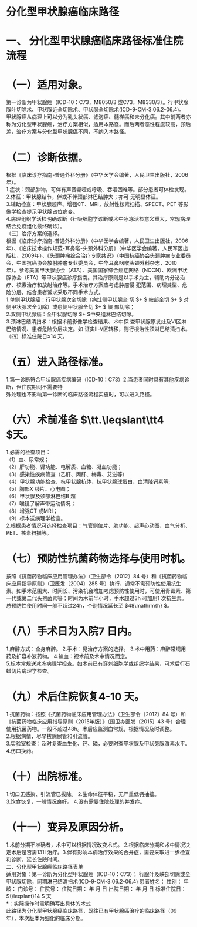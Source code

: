 # 分化型甲状腺癌临床路径  
# 一、 分化型甲状腺癌临床路径标准住院流程  
# （一）适用对象。  
第一诊断为甲状腺癌（ICD-10：C73，M8050/3 或C73，M8330/3）。行甲状腺腺叶切除术、甲状腺近全切除术、甲状腺全切除术(ICD-9-CM-3:06.2-06.4)。  
甲状腺癌从病理上可以分为乳头状癌、滤泡癌、髓样癌和未分化癌。其中前两者亦称为分化型甲状腺癌，治疗方案相似，适用本路径。而后两者恶性程度较高，预后差，治疗方案与分化型甲状腺癌不同，不纳入本路径。  
#     （二）诊断依据。  
根据《临床诊疗指南-普通外科分册》（中华医学会编著，人民卫生出版社，2006 年）。  
1.症状：颈部肿物，可伴有声音嘶哑或呼吸、吞咽困难等。部分患者可体检发现。  
2.体征：甲状腺结节，伴或不伴颈部淋巴结肿大；亦可 无明显体征。  
3.辅助检查：甲状腺超声、增强CT、MRI，放射性核素扫描、SPECT、PET 等影像学检查提示甲状腺占位病变。  
4.病理组织学活检明确诊断（针吸细胞学诊断或术中冰冻活检意义重大，常规病理结合免疫组化最终确诊）。  
（三）治疗方案的选择。  
根据《临床诊疗指南-普通外科分册》（中华医学会编著，人民卫生出版社，2006 年）、《临床技术操作规范-耳鼻喉-头颈外科分册》（中华医学会编著，人民军医出版社，2009年）、《头颈肿瘤综合治疗专家共识》（中国抗癌协会头颈肿瘤专业委员会，中国抗癌协会放射肿瘤专业委员会，中华耳鼻咽喉头颈外科杂志，2010 年）。参考美国甲状腺协会（ATA）、美国国家综合癌症网络（NCCN）、欧洲甲状腺协会（ETA）等甲状腺癌诊疗指南。其治疗原则是以手术为主，辅助内分泌治疗、核素治疗和放射治疗等。手术治疗方案应考虑肿瘤侵 犯范围、病理类型、危险分层，结合患者诉求采取不同手术方式。  
1.单侧甲状腺癌：行甲状腺次全切除（病灶侧甲状腺全 切 $+ $ 峡部全切 $+ $ 对侧甲状腺次全切除）或患侧甲状腺全切 $+ $ 峡 部切除；  
2.双侧甲状腺癌：全甲状腺切除 $+ $中央组淋巴结切除。  
3.颈淋巴结清扫术：根据术前影像学检查结果、术中探 查甲状腺原发灶及Ⅵ区淋巴结情况、患者危险分层决定。如 证实Ⅱ-Ⅴ区转移，则行根治性颈淋巴结清扫术。  
（四）标准住院日≤14 天。  
#     （五）进入路径标准。  
1.第一诊断符合甲状腺癌疾病编码（ICD-10：C73）2.当患者同时具有其他疾病诊断，但住院期间不需要特  
殊处理也不影响第一诊断的临床路径流程实施时，可以进入路径。  
# （六）术前准备 $\tt.\leqslant\tt4 $天。  
1.必需的检查项目：  
（1）血、尿常规；  
（2）肝功能、肾功能、电解质、血糖、凝血功能；  
（3）感染性疾病筛查（乙肝、丙肝、梅毒、艾滋等）  
（4）甲状腺功能检查、抗甲状腺抗体、抗甲状腺球蛋白、血清降钙素等;  
（5）胸部X 线片、心电图；  
（6）甲状腺及颈部淋巴结B 超  
（7）喉镜了解声带运动情况；  
（8）增强CT 或MRI；  
（9）标本送病理学检查。  
2.根据患者情况可选择检查项目：气管侧位片、肺功能、超声心动图、血气分析、PET、核素扫描等。  
#     （七）预防性抗菌药物选择与使用时机。  
按照《抗菌药物临床应用管理办法》（卫生部令〔2012〕84 号）和《抗菌药物临床应用指导原则》（卫医发〔2004〕285 号）执行，通常不需预防性使用抗生素。如手术范围大、时间长、污染机会增加考虑预防性使用时，可使用青霉素、第一代或第二代头孢菌素等；时间为术前半小时，手术超过3h 可加用1 次抗生素。总预防性使用时间一般不超过24h，个别情况延长至 $48\mathrm{h} $。  
# （八）手术日为入院7 日内。  
1.麻醉方式：全身麻醉。 2.手术：见治疗方案的选择。 3.术中用药：麻醉常规用药及扩容补液药物。 4.输血：视术前及术中情况而定。  
5.标本常规送冰冻病理学检查。如术前已有穿刺细胞学或组织学结果，可术后行石蜡切片病理学检查。  
# （九）术后住院恢复4-10 天。  
1.抗菌药物：按照《抗菌药物临床应用管理办法》（卫生部令〔2012〕84 号）和《抗菌药物临床应用指导原则（2015年版）》（国卫办医发〔2015〕43 号）合理使用抗菌药物。一般不超过48h。术后应监测血常规，根据情况及时调整。  
2.根据病情，尽早拔除尿管和引流管。  
3.实验室检查：及时复查血生化、钙、磷，必要时查甲状腺及甲状旁腺激素水平。  
4.伤口换药。  
# （十）出院标准。  
1.切口无感染、引流管已拔除。 2.生命体征平稳，无严重低钙抽搐。  
3.饮食恢复，一般情况良好。 4.没有需要住院处理的并发症。  
# （十一）变异及原因分析。  
1.术前分期不准确者，术中可以根据情况改变术式。 2.根据临床分期和术中情况决定术后是否需131I 治疗。3.伴有影响本病治疗效果的合并症，需要采取进一步检查和诊断，延长住院时间。  
二、分化型甲状腺癌临床路径表单  
适用对象：第一诊断为分化型甲状腺癌（ICD-10：C73）； 行腺叶及峡部切除或全甲状腺切除，同期淋巴结清扫术(ICD-9-CM-3:06.2-06.4) 患者姓名：           性别：     年龄：      门诊号：        住院号：       住院日期：     年   月   日 出院日期：     年   月   日  标准住院日： ${\leqslant}14 $ 天  
\*：实际操作时需明确写出具体的术式  
此路径为分化型甲状腺癌临床路径，既往已有甲状腺癌治疗的临床路径（09 年），本次版本为细化的临床分期。  